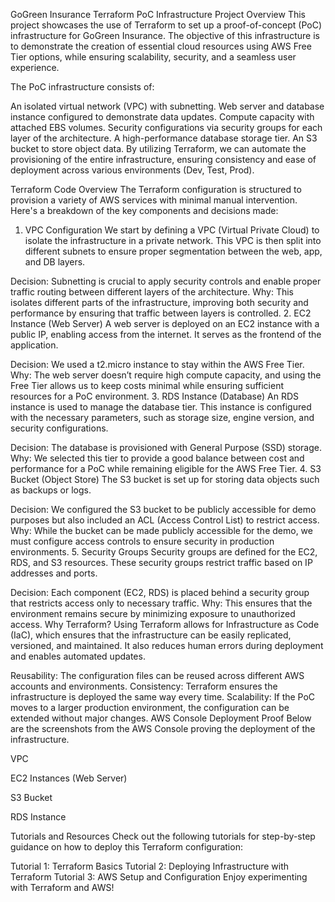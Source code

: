 GoGreen Insurance Terraform PoC Infrastructure
Project Overview
This project showcases the use of Terraform to set up a proof-of-concept (PoC) infrastructure for GoGreen Insurance. The objective of this infrastructure is to demonstrate the creation of essential cloud resources using AWS Free Tier options, while ensuring scalability, security, and a seamless user experience.

The PoC infrastructure consists of:

An isolated virtual network (VPC) with subnetting.
Web server and database instance configured to demonstrate data updates.
Compute capacity with attached EBS volumes.
Security configurations via security groups for each layer of the architecture.
A high-performance database storage tier.
An S3 bucket to store object data.
By utilizing Terraform, we can automate the provisioning of the entire infrastructure, ensuring consistency and ease of deployment across various environments (Dev, Test, Prod).

Terraform Code Overview
The Terraform configuration is structured to provision a variety of AWS services with minimal manual intervention. Here's a breakdown of the key components and decisions made:

1. VPC Configuration
We start by defining a VPC (Virtual Private Cloud) to isolate the infrastructure in a private network. This VPC is then split into different subnets to ensure proper segmentation between the web, app, and DB layers.

Decision: Subnetting is crucial to apply security controls and enable proper traffic routing between different layers of the architecture.
Why: This isolates different parts of the infrastructure, improving both security and performance by ensuring that traffic between layers is controlled.
2. EC2 Instance (Web Server)
A web server is deployed on an EC2 instance with a public IP, enabling access from the internet. It serves as the frontend of the application.

Decision: We used a t2.micro instance to stay within the AWS Free Tier.
Why: The web server doesn’t require high compute capacity, and using the Free Tier allows us to keep costs minimal while ensuring sufficient resources for a PoC environment.
3. RDS Instance (Database)
An RDS instance is used to manage the database tier. This instance is configured with the necessary parameters, such as storage size, engine version, and security configurations.

Decision: The database is provisioned with General Purpose (SSD) storage.
Why: We selected this tier to provide a good balance between cost and performance for a PoC while remaining eligible for the AWS Free Tier.
4. S3 Bucket (Object Store)
The S3 bucket is set up for storing data objects such as backups or logs.

Decision: We configured the S3 bucket to be publicly accessible for demo purposes but also included an ACL (Access Control List) to restrict access.
Why: While the bucket can be made publicly accessible for the demo, we must configure access controls to ensure security in production environments.
5. Security Groups
Security groups are defined for the EC2, RDS, and S3 resources. These security groups restrict traffic based on IP addresses and ports.

Decision: Each component (EC2, RDS) is placed behind a security group that restricts access only to necessary traffic.
Why: This ensures that the environment remains secure by minimizing exposure to unauthorized access.
Why Terraform?
Using Terraform allows for Infrastructure as Code (IaC), which ensures that the infrastructure can be easily replicated, versioned, and maintained. It also reduces human errors during deployment and enables automated updates.

Reusability: The configuration files can be reused across different AWS accounts and environments.
Consistency: Terraform ensures the infrastructure is deployed the same way every time.
Scalability: If the PoC moves to a larger production environment, the configuration can be extended without major changes.
AWS Console Deployment Proof
Below are the screenshots from the AWS Console proving the deployment of the infrastructure.

VPC

EC2 Instances (Web Server)

S3 Bucket

RDS Instance

Tutorials and Resources
Check out the following tutorials for step-by-step guidance on how to deploy this Terraform configuration:

Tutorial 1: Terraform Basics
Tutorial 2: Deploying Infrastructure with Terraform
Tutorial 3: AWS Setup and Configuration
Enjoy experimenting with Terraform and AWS!
